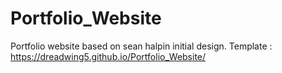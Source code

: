 # Portfolio_Website
 Portfolio website based on sean halpin initial design.
 Template : https://dreadwing5.github.io/Portfolio_Website/
